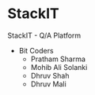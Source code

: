 # StackIT
StackIT - Q/A Platform



- Bit Coders
    - Pratham Sharma
    - Mohib Ali Solanki
    - Dhruv Shah
    - Dhruv Mali
